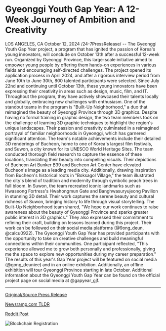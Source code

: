 # Gyeonggi Youth Gap Year: A 12-Week Journey of Ambition and Creativity

LOS ANGELES, CA October 12, 2024 /24-7PressRelease/ -- The Gyeonggi Youth Gap Year project, a program that has ignited the passion of Korea's young innovators, will conclude on October 13th after a successful 12-week run. Organized by Gyeonggi Province, this large-scale initiative aimed to empower young people by offering them hands-on experiences in various fields and encouraging self-directed challenges.  The project opened its application process in April 2024, and after a rigorous interview period from June 10th to June 30th, 800 talented participants were selected. Since July 22nd and continuing until October 13th, these young innovators have been expressing their creativity in areas such as design, music, film, and IT. Throughout the program, they have actively showcased their talents locally and globally, embracing new challenges with enthusiasm.  One of the standout teams in the program is "Built-Up Neighborhood," a duo that reimagined the beauty of Gyeonggi Province through 3D graphics. Despite having no formal training in graphic design, the two team members took on the challenge of learning 3D graphic techniques to highlight the region's unique landscapes. Their passion and creativity culminated in a reimagined portrayal of familiar neighborhoods in Gyeonggi, which has garnered significant attention.  The team's notable achievements include their detailed 3D renderings of Bucheon, home to one of Korea's largest film festivals, and Suwon, a city known for its UNESCO World Heritage Sites. The team conducted thorough field research to capture the essence of these locations, translating their beauty into compelling visuals. Their depictions of Bucheon Art Bunker B39 and Bucheon Art Center have elevated Bucheon's image as a leading media city. Additionally, drawing inspiration from Bucheon's historical roots in "Boksagol Village," the team illustrated the city's blend of tradition and modernity through symbolic peach trees in full bloom.  In Suwon, the team recreated iconic landmarks such as Hwaseong Fortress's Hwahongmun Gate and Banghwasuryujeong Pavilion in stunning 3D detail. Their work captures the serene beauty and cultural richness of Suwon, bringing history to life through visual storytelling.  The Built-Up Neighborhood team shared, "We hope our work continues to raise awareness about the beauty of Gyeonggi Province and sparks greater public interest in 3D graphics." They also expressed their commitment to refining their craft, building on lessons learned during this project. Their work can be followed on their social media platforms (@9ong_deun, @calcu0922).  The Gyeonggi Youth Gap Year has provided participants with the opportunity to take on creative challenges and build meaningful connections within their communities. One participant reflected, "This experience allowed me to grow both personally and professionally, giving me the space to explore new opportunities during my career preparation."  The results of this year's Gap Year project will be featured on social media (@gong_deuniee) and in an online exhibition. Additionally, an offline exhibition will tour Gyeonggi Province starting in late October. Additional information about the Gyeonggi Youth Gap Year can be found on the official project page on social media at @gapyear_gjf. 

---

[Original/Source Press Release](https://www.24-7pressrelease.com/press-release/515225/gyeonggi-youth-gap-year-a-12-week-journey-of-ambition-and-creativity)
                    

[Newsramp.com TLDR](None) 



[Reddit Post](https://www.reddit.com/r/Lifestyle_Culture/comments/1g3kgpm/gyeonggi_youth_gap_year_project_concludes/) 



![Blockchain Registration](https://cdn.newsramp.app/24-7PressRelease/qrcode/2410/14/leansdTq.webp)